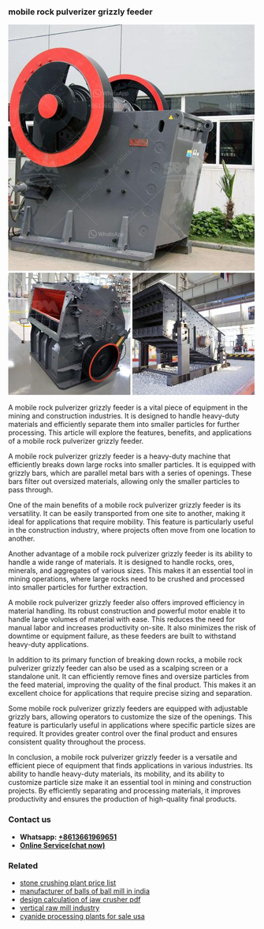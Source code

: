 <h3>mobile rock pulverizer grizzly feeder</h3><img src='1708498129.jpg' alt=''><p>A mobile rock pulverizer grizzly feeder is a vital piece of equipment in the mining and construction industries. It is designed to handle heavy-duty materials and efficiently separate them into smaller particles for further processing. This article will explore the features, benefits, and applications of a mobile rock pulverizer grizzly feeder.</p><p>A mobile rock pulverizer grizzly feeder is a heavy-duty machine that efficiently breaks down large rocks into smaller particles. It is equipped with grizzly bars, which are parallel metal bars with a series of openings. These bars filter out oversized materials, allowing only the smaller particles to pass through.</p><p>One of the main benefits of a mobile rock pulverizer grizzly feeder is its versatility. It can be easily transported from one site to another, making it ideal for applications that require mobility. This feature is particularly useful in the construction industry, where projects often move from one location to another.</p><p>Another advantage of a mobile rock pulverizer grizzly feeder is its ability to handle a wide range of materials. It is designed to handle rocks, ores, minerals, and aggregates of various sizes. This makes it an essential tool in mining operations, where large rocks need to be crushed and processed into smaller particles for further extraction.</p><p>A mobile rock pulverizer grizzly feeder also offers improved efficiency in material handling. Its robust construction and powerful motor enable it to handle large volumes of material with ease. This reduces the need for manual labor and increases productivity on-site. It also minimizes the risk of downtime or equipment failure, as these feeders are built to withstand heavy-duty applications.</p><p>In addition to its primary function of breaking down rocks, a mobile rock pulverizer grizzly feeder can also be used as a scalping screen or a standalone unit. It can efficiently remove fines and oversize particles from the feed material, improving the quality of the final product. This makes it an excellent choice for applications that require precise sizing and separation.</p><p>Some mobile rock pulverizer grizzly feeders are equipped with adjustable grizzly bars, allowing operators to customize the size of the openings. This feature is particularly useful in applications where specific particle sizes are required. It provides greater control over the final product and ensures consistent quality throughout the process.</p><p>In conclusion, a mobile rock pulverizer grizzly feeder is a versatile and efficient piece of equipment that finds applications in various industries. Its ability to handle heavy-duty materials, its mobility, and its ability to customize particle size make it an essential tool in mining and construction projects. By efficiently separating and processing materials, it improves productivity and ensures the production of high-quality final products.</p><h3>Contact us</h3><ul><li><strong>Whatsapp:&nbsp;<a href="https://wa.me/8613661969651">+8613661969651</a></strong></li><li><a href="https://swt.shibang-china.com/?git&amp;zhl&amp;mobile rock pulverizer grizzly feeder"><strong>Online Service(chat now)</strong></a></li></ul><h3>Related</h3><ul><li><a href='stone crushing plant price list.md'>stone crushing plant price list</a></li><li><a href='manufacturer of balls of ball mill in india.md'>manufacturer of balls of ball mill in india</a></li><li><a href='design calculation of jaw crusher pdf.md'>design calculation of jaw crusher pdf</a></li><li><a href='vertical raw mill industry.md'>vertical raw mill industry</a></li><li><a href='cyanide processing plants for sale usa.md'>cyanide processing plants for sale usa</a></li></ul>